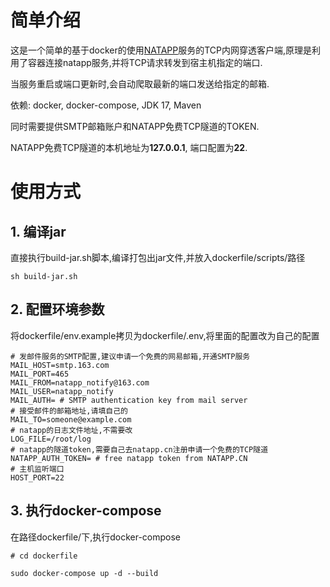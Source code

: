 # 简单介绍

这是一个简单的基于docker的使用[NATAPP](https://natapp.cn)服务的TCP内网穿透客户端,原理是利用了容器连接natapp服务,并将TCP请求转发到宿主机指定的端口.

当服务重启或端口更新时,会自动爬取最新的端口发送给指定的邮箱.

依赖: docker, docker-compose, JDK 17, Maven

同时需要提供SMTP邮箱账户和NATAPP免费TCP隧道的TOKEN.

NATAPP免费TCP隧道的本机地址为**127.0.0.1**, 端口配置为**22**.

# 使用方式

## 1. 编译jar

直接执行build-jar.sh脚本,编译打包出jar文件,并放入dockerfile/scripts/路径

```shell
sh build-jar.sh
```

## 2. 配置环境参数

将dockerfile/env.example拷贝为dockerfile/.env,将里面的配置改为自己的配置

```properties
# 发邮件服务的SMTP配置,建议申请一个免费的网易邮箱,开通SMTP服务
MAIL_HOST=smtp.163.com
MAIL_PORT=465
MAIL_FROM=natapp_notify@163.com
MAIL_USER=natapp_notify
MAIL_AUTH= # SMTP authentication key from mail server
# 接受邮件的邮箱地址,请填自己的
MAIL_TO=someone@example.com
# natapp的日志文件地址,不需要改
LOG_FILE=/root/log
# natapp的隧道token,需要自己去natapp.cn注册申请一个免费的TCP隧道
NATAPP_AUTH_TOKEN= # free natapp token from NATAPP.CN
# 主机监听端口
HOST_PORT=22
```

## 3. 执行docker-compose

在路径dockerfile/下,执行docker-compose

```shell
# cd dockerfile

sudo docker-compose up -d --build
```
